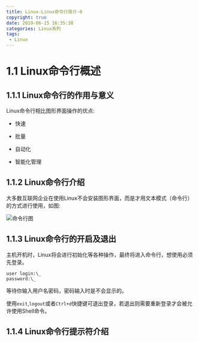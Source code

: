 ```yaml
---
title: Linux-Linux命令行简介-0
copyright: true
date: 2019-06-15 16:35:38
categories: Linux系列
tags:
 - Linux
---
```


# 1.1 Linux命令行概述

## 1.1.1 Linux命令行的作用与意义

  Linux命令行相比图形界面操作的优点:

  - 快速

  - 批量

  - 自动化

  - 智能化管理

## 1.1.2 Linux命令行介绍

  大多数互联网企业在使用Linux不会安装图形界面，而是才用文本模式（命令行）的方式进行使用，如图:

  ![命令行图](Linux-Linux命令行简介/1.1.2-0.png)

## 1.1.3 Linux命令行的开启及退出

  主机开机时，Linux将会进行初始化等各种操作，最终将进入命令行，想使用必须先登录。

  ~~~Shell
  user login:\_
  password:\_
  ~~~

  等待你输入用户名密码，密码输入时是不会显示的。

  使用`exit`,`logout`或者`Ctrl+d`快捷键可退出登录，若退出则需要重新登录才会被允许使用Shell命令。

## 1.1.4 Linux命令行提示符介绍
